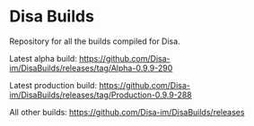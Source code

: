 # Disa Builds

Repository for all the builds compiled for Disa.

Latest alpha build: https://github.com/Disa-im/DisaBuilds/releases/tag/Alpha-0.9.9-290

Latest production build: https://github.com/Disa-im/DisaBuilds/releases/tag/Production-0.9.9-288

All other builds: https://github.com/Disa-im/DisaBuilds/releases
